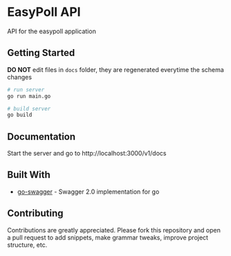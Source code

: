 # EasyPoll API

API for the easypoll application

## Getting Started

**DO NOT** edit files in `docs` folder, they are regenerated everytime the schema changes

```bash
# run server
go run main.go

# build server
go build
```

## Documentation

Start the server and go to http://localhost:3000/v1/docs

## Built With

* [go-swagger](https://goswagger.io/) - Swagger 2.0 implementation for go

## Contributing

Contributions are greatly appreciated. Please fork this repository and open a pull request to add snippets, make grammar tweaks, improve project structure, etc.
